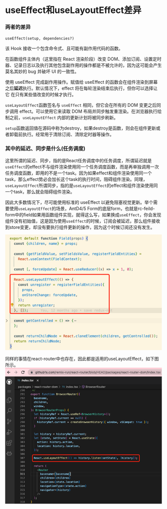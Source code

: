 # useEffect和useLayoutEffect差异

### 两者的差异

`useEffect(setup, dependencies?)`

该 Hook 接收一个包含命令式、且可能有副作用代码的函数。

在函数组件主体内（这里指在 React 渲染阶段）改变 DOM、添加订阅、设置定时器、记录日志以及执行其他包含副作用的操作都是不被允许的，因为这可能会产生莫名其妙的 bug 并破坏 UI 的一致性。

使用 useEffect 完成副作用操作。赋值给 useEffect 的函数会在组件渲染到屏幕之后**延迟**执行。默认情况下，effect 将在每轮渲染结束后执行，但你可以选择让它 在只有某些值改变的时候才执行。

`useLayoutEffect`函数签名与 `useEffect` 相同，但它会在所有的 DOM 变更之后同步调用 effect。可以使用它来读取 DOM 布局并同步触发重渲染。在浏览器执行绘制之前，`useLayoutEffect` 内部的更新计划将被同步刷新。

`setup`函数返回值在源码中称为destroy，如果destroy是函数，则会在组件更新或者卸载前执行。经常用于清除订阅、清除定时器等操作。

### 其中的延迟、同步是什么(任务调度)

这里所谓的延迟、同步，指的是React任务调度中的任务调度，所谓延迟就是`useEffect`的effect不与组件渲染使用同一个任务调度函数，而是再单独调用一次任务调度函数，即用的不是一个task。因为如果effect和组件渲染使用同一个task，那么effect势必会加长这个task的执行时间，阻碍组件渲染。同理，`useLayoutEffect`所谓同步，指的是`useLayoutEffect`的effect和组件渲染使用同一个task，那么就会阻碍组件渲染。

因此大多数情况下，尽可能使用标准的 useEffect 以避免阻塞视觉更新。举个需要使用`useLayoutEffect`的场景，AntD4/5 Form的底层form，也就是rc-feild-form中的field如果用函数组件实现，就得这么写，如果换成`useEffect`，你会发现组件没有初始值，这是因为使用`useEffect`的时候，订阅会被延迟，那么组件接收到store变更，却没有要执行组件更新的操作，因为这个时候订阅还没有发生。

![](<../../.gitbook/assets/image (1) (2).png>)

同样的事情在react-router中也存在，因此都是适用的useLayoutEffect，如下图所示。![](<../../.gitbook/assets/image (2).png>)

